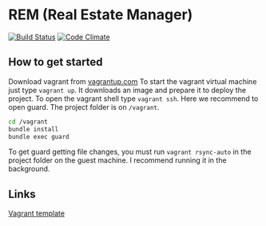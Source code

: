 REM (Real Estate Manager)
===

[![Build Status](https://travis-ci.org/remanager/rem.png)](https://travis-ci.org/coopdevs/rem)
[![Code Climate](https://codeclimate.com/github/remanager/rem.png)](https://codeclimate.com/github/remanager/rem)

How to get started
---

Download vagrant from [vagrantup.com](http://www.vagrantup.com/downloads.html)
To start the vagrant virtual machine just type `vagrant up`. It downloads an image and prepare it to deploy the project.
To open the vagrant shell type `vagrant ssh`. Here we recommend to open guard.
The project folder is on `/vagrant`.
```bash
cd /vagrant
bundle install
bundle exec guard
```
To get guard getting file changes, you must run `vagrant rsync-auto` in the project folder on the guest machine. I recommend running it in the background.

Links
---

[Vagrant template](https://github.com/rails/rails-dev-box)
